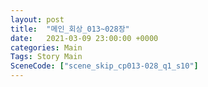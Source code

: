 ```yaml
---
layout: post
title:  "메인_회상_013~028장"
date:   2021-03-09 23:00:00 +0000
categories: Main
Tags: Story Main
SceneCode: ["scene_skip_cp013-028_q1_s10"]
---
```

